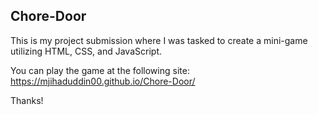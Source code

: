 ## Chore-Door
This is my project submission where I was tasked to create a mini-game utilizing HTML, CSS, and JavaScript.

You can play the game at the following site: https://mjihaduddin00.github.io/Chore-Door/

Thanks!
